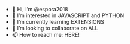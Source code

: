 - 👋 Hi, I’m @espora2018
- 👀 I’m interested in JAVASCRIPT and PYTHON
- 🌱 I’m currently learning EXTENSIONS
- 💞️ I’m looking to collaborate on ALL
- 📫 How to reach me: HERE!

<!---
espora2018/espora2018 is a ✨ special ✨ repository because its `README.md` (this file) appears on your GitHub profile.
You can click the Preview link to take a look at your changes.
--->
